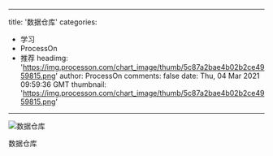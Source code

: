 
---
title: '数据仓库'
categories: 
 - 学习
 - ProcessOn
 - 推荐
headimg: 'https://img.processon.com/chart_image/thumb/5c87a2bae4b02b2ce4959815.png'
author: ProcessOn
comments: false
date: Thu, 04 Mar 2021 09:59:36 GMT
thumbnail: 'https://img.processon.com/chart_image/thumb/5c87a2bae4b02b2ce4959815.png'
---

<div>   
<img class="thumb" alt="数据仓库" src="https://img.processon.com/chart_image/thumb/5c87a2bae4b02b2ce4959815.png" referrerpolicy="no-referrer">
<p>数据仓库</p>  
</div>
            